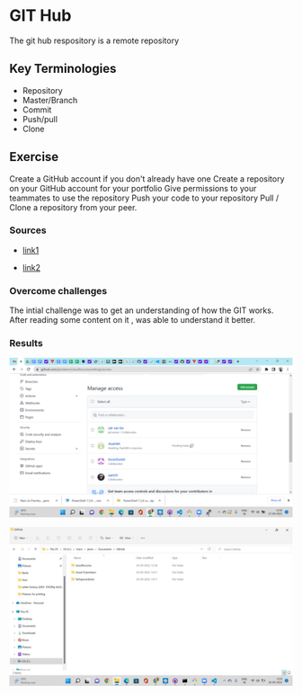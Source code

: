 # GIT Hub
The git hub respository is a remote repository 
## Key Terminologies
* Repository
* Master/Branch
* Commit
* Push/pull 
* Clone
## Exercise
Create a GitHub account if you don't already have one
Create a repository on your GitHub account for your portfolio
Give permissions to your teammates to use the repository
Push your code to your repository
Pull / Clone a repository from your peer.

### Sources

* [link1](https://blog.devgenius.io/how-to-push-your-code-to-github-using-few-git-commands-69171c185bf1)

* [link2](https://medium.com/@saivishwanath18/how-to-push-code-into-github-8e20f993b9d2)

### Overcome challenges
 The intial challenge was to get an understanding of  how the GIT works. After reading some content on it , was able to understand it better.

### Results
![Add members](../00_includes/Git01/Addmembers.png)

![Clone](../00_includes/Git01/Clone.jpg)



